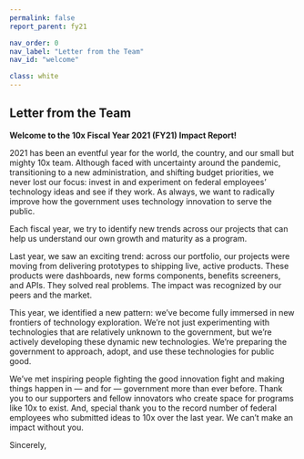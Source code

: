 ```yaml
---
permalink: false
report_parent: fy21

nav_order: 0
nav_label: "Letter from the Team"
nav_id: "welcome"

class: white
---
```

## Letter from the Team 
**Welcome to the 10x Fiscal Year 2021 (FY21) Impact Report!**

2021 has been an eventful year for the world, the country, and our small but mighty 10x team. Although faced with uncertainty around the pandemic, transitioning to a new administration, and shifting budget priorities, we never lost our focus: invest in and experiment on federal employees’ technology ideas and see if they work.  As always, we want to radically improve how the government uses technology innovation to serve the public.

Each fiscal year, we try to identify new trends across our projects that can help us understand our own growth and maturity as a program.

Last year, we saw an exciting trend: across our portfolio, our projects were moving from delivering prototypes to shipping live, active products. These products were dashboards, new forms components, benefits screeners, and APIs. They solved real problems. The impact was recognized by our peers and the market.

This year, we identified a new pattern:  we’ve become fully immersed in new frontiers of technology exploration. We’re not just experimenting with technologies that are relatively unknown to the government, but we’re actively developing these dynamic new technologies. We’re preparing the government to approach, adopt, and use these technologies for public good.

We’ve met inspiring people fighting the good innovation fight and making things happen in — and for — government more than ever before. Thank you to our supporters and fellow innovators who create space for programs like 10x to exist. And, special thank you to the record number of federal employees who submitted ideas to 10x over the last year. We can’t make an impact without you.

Sincerely,

<img alt="" class="width-tablet" src="{{ '/assets/images/impact-reports/the-10x-team.png' | url }}">